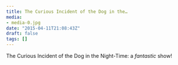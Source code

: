 ```yaml
---
title: The Curious Incident of the Dog in the…
media:
- media-0.jpg
date: "2015-04-11T21:08:43Z"
draft: false
tags: []
---
```

The Curious Incident of the Dog in the Night-Time: a *fantastic* show\!
